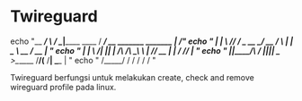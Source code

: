 # Twireguard
echo "\__    ___/  \    /  \__|______   ____  /  _____/ __ _______ _______  __| _/"
echo "  |    |  \   \/\/   /  \_  __ \_/ __ \/   \  ___|  |  \__  \\_  __ \/ __ | "
echo "  |    |   \        /|  ||  | \/\  ___/\    \_\  \  |  // __ \|  | \/ /_/ | "
echo "  |____|____\__/\  / |__||__|    \___  >\______  /____/(____  /__|  \____ | "
echo "      /_____/    \/                  \/        \/           \/           \/ "

Twireguard berfungsi untuk melakukan create, check and remove wireguard profile pada linux.
